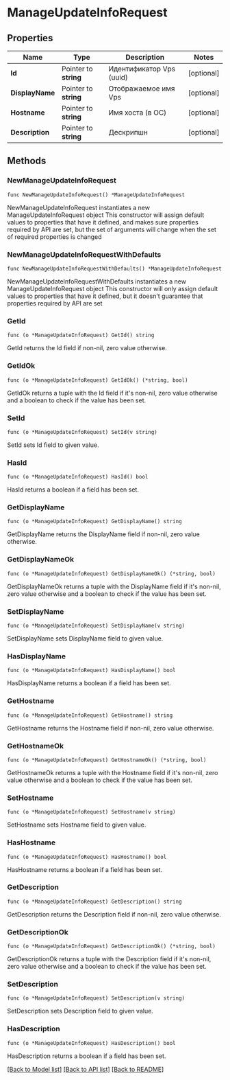 # ManageUpdateInfoRequest

## Properties

Name | Type | Description | Notes
------------ | ------------- | ------------- | -------------
**Id** | Pointer to **string** | Идентификатор Vps (uuid) | [optional] 
**DisplayName** | Pointer to **string** | Отображаемое имя Vps | [optional] 
**Hostname** | Pointer to **string** | Имя хоста (в ОС) | [optional] 
**Description** | Pointer to **string** | Дескрипшн | [optional] 

## Methods

### NewManageUpdateInfoRequest

`func NewManageUpdateInfoRequest() *ManageUpdateInfoRequest`

NewManageUpdateInfoRequest instantiates a new ManageUpdateInfoRequest object
This constructor will assign default values to properties that have it defined,
and makes sure properties required by API are set, but the set of arguments
will change when the set of required properties is changed

### NewManageUpdateInfoRequestWithDefaults

`func NewManageUpdateInfoRequestWithDefaults() *ManageUpdateInfoRequest`

NewManageUpdateInfoRequestWithDefaults instantiates a new ManageUpdateInfoRequest object
This constructor will only assign default values to properties that have it defined,
but it doesn't guarantee that properties required by API are set

### GetId

`func (o *ManageUpdateInfoRequest) GetId() string`

GetId returns the Id field if non-nil, zero value otherwise.

### GetIdOk

`func (o *ManageUpdateInfoRequest) GetIdOk() (*string, bool)`

GetIdOk returns a tuple with the Id field if it's non-nil, zero value otherwise
and a boolean to check if the value has been set.

### SetId

`func (o *ManageUpdateInfoRequest) SetId(v string)`

SetId sets Id field to given value.

### HasId

`func (o *ManageUpdateInfoRequest) HasId() bool`

HasId returns a boolean if a field has been set.

### GetDisplayName

`func (o *ManageUpdateInfoRequest) GetDisplayName() string`

GetDisplayName returns the DisplayName field if non-nil, zero value otherwise.

### GetDisplayNameOk

`func (o *ManageUpdateInfoRequest) GetDisplayNameOk() (*string, bool)`

GetDisplayNameOk returns a tuple with the DisplayName field if it's non-nil, zero value otherwise
and a boolean to check if the value has been set.

### SetDisplayName

`func (o *ManageUpdateInfoRequest) SetDisplayName(v string)`

SetDisplayName sets DisplayName field to given value.

### HasDisplayName

`func (o *ManageUpdateInfoRequest) HasDisplayName() bool`

HasDisplayName returns a boolean if a field has been set.

### GetHostname

`func (o *ManageUpdateInfoRequest) GetHostname() string`

GetHostname returns the Hostname field if non-nil, zero value otherwise.

### GetHostnameOk

`func (o *ManageUpdateInfoRequest) GetHostnameOk() (*string, bool)`

GetHostnameOk returns a tuple with the Hostname field if it's non-nil, zero value otherwise
and a boolean to check if the value has been set.

### SetHostname

`func (o *ManageUpdateInfoRequest) SetHostname(v string)`

SetHostname sets Hostname field to given value.

### HasHostname

`func (o *ManageUpdateInfoRequest) HasHostname() bool`

HasHostname returns a boolean if a field has been set.

### GetDescription

`func (o *ManageUpdateInfoRequest) GetDescription() string`

GetDescription returns the Description field if non-nil, zero value otherwise.

### GetDescriptionOk

`func (o *ManageUpdateInfoRequest) GetDescriptionOk() (*string, bool)`

GetDescriptionOk returns a tuple with the Description field if it's non-nil, zero value otherwise
and a boolean to check if the value has been set.

### SetDescription

`func (o *ManageUpdateInfoRequest) SetDescription(v string)`

SetDescription sets Description field to given value.

### HasDescription

`func (o *ManageUpdateInfoRequest) HasDescription() bool`

HasDescription returns a boolean if a field has been set.


[[Back to Model list]](../README.md#documentation-for-models) [[Back to API list]](../README.md#documentation-for-api-endpoints) [[Back to README]](../README.md)



